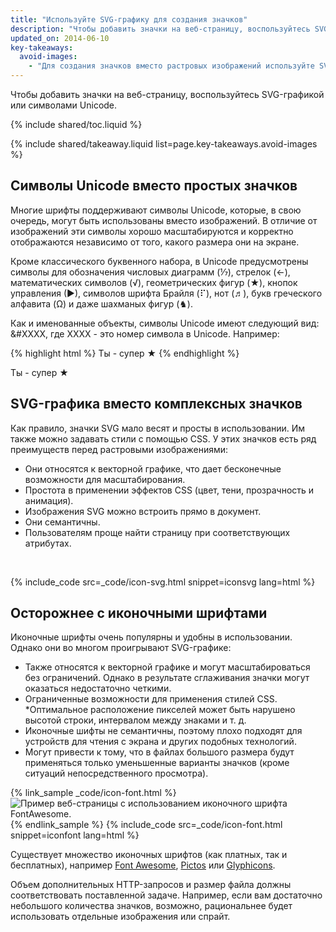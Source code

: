 ```yaml
---
title: "Используйте SVG-графику для создания значков"
description: "Чтобы добавить значки на веб-страницу, воспользуйтесь SVG-графикой или символами Unicode."
updated_on: 2014-06-10
key-takeaways:
  avoid-images:
    - "Для создания значков вместо растровых изображений используйте SVG-графику или символы Unicode."
---
```


<p class="intro">
  Чтобы добавить значки на веб-страницу, воспользуйтесь SVG-графикой или символами Unicode.
</p>


{% include shared/toc.liquid %}


{% include shared/takeaway.liquid list=page.key-takeaways.avoid-images %}

## Символы Unicode вместо простых значков

Многие шрифты поддерживают символы Unicode, которые, в свою очередь, могут быть использованы вместо изображений.  В отличие от изображений эти символы хорошо масштабируются и корректно отображаются независимо от того, какого размера они на экране.

Кроме классического буквенного набора, в Unicode предусмотрены символы для обозначения числовых диаграмм (&#8528;), стрелок (&#8592;), математических символов (&#8730;), геометрических фигур (&#9733;), кнопок управления (&#9654;), символов шрифта Брайля (&#10255;), нот (&#9836;), букв греческого алфавита (&#937;) и даже шахманых фигур (&#9822;).

Как и именованные объекты, символы Unicode имеют следующий вид: &#XXXX, где XXXX - это номер символа в Unicode.  Например:

{% highlight html %}
Ты - супер &#9733;
{% endhighlight %}

Ты - супер &#9733;

## SVG-графика вместо комплексных значков
Как правило, значки SVG мало весят и просты в использовании. Им также можно задавать стили с помощью CSS. У этих значков есть ряд преимуществ перед растровыми изображениями:

* Они относятся к векторной графике, что дает бесконечные возможности для масштабирования.
* Простота в применении эффектов CSS (цвет, тени, прозрачность и анимация).
* Изображения SVG можно встроить прямо в документ.
* Они семантичны.
* Пользователям проще найти страницу при соответствующих атрибутах.

&nbsp;

{% include_code src=_code/icon-svg.html snippet=iconsvg lang=html %}

## Осторожнее с иконочными шрифтами

Иконочные шрифты очень популярны и удобны в использовании. Однако они во многом проигрывают SVG-графике:

* Также относятся к векторной графике и могут масштабироваться без ограничений. Однако в результате сглаживания значки могут оказаться недостаточно четкими.
* Ограниченные возможности для применения стилей CSS.
*Оптимальное расположение пикселей может быть нарушено высотой строки, интервалом между знаками и т. д.
* Иконочные шифты не семантичны, поэтому плохо подходят для устройств для чтения с экрана и других подобных технологий.
* Могут привести к тому, что в файлах большого размера будут применяться только уменьшенные варианты значков (кроме ситуаций непосредственного просмотра). 


{% link_sample _code/icon-font.html %}
<img src="img/icon-fonts.png" class="center"
srcset="img/icon-fonts.png 1x, img/icon-fonts-2x.png 2x"
alt="Пример веб-страницы с использованием иконочного шрифта FontAwesome.">
{% endlink_sample %}
{% include_code src=_code/icon-font.html snippet=iconfont lang=html %}

Существует множество иконочных шрифтов (как платных, так и бесплатных), например [Font Awesome](http://fortawesome.github.io/Font-Awesome/), [Pictos](http://pictos.cc/) или [Glyphicons](http://glyphicons.com/).

Объем дополнительных HTTP-запросов и размер файла должны соответствовать поставленной задаче.  Например, если вам достаточно небольшого количества значков, возможно, рациональнее будет использовать отдельные изображения или спрайт. 



